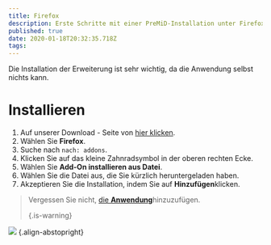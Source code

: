 ```yaml
---
title: Firefox
description: Erste Schritte mit einer PreMiD-Installation unter Firefox
published: true
date: 2020-01-18T20:32:35.718Z
tags:
---
```


Die Installation der Erweiterung ist sehr wichtig, da die Anwendung selbst nichts kann.

# Installieren
1. Auf unserer Download - Seite von [hier klicken](https://premid.app/downloads).
2. Wählen Sie **Firefox**.
3. Suche nach `nach: addons`.
4. Klicken Sie auf das kleine Zahnradsymbol in der oberen rechten Ecke.
5. Wählen Sie **Add-On installieren aus Datei**.
6. Wählen Sie die Datei aus, die Sie kürzlich heruntergeladen haben.
7. Akzeptieren Sie die Installation, indem Sie auf **Hinzufügen**klicken.

> Vergessen Sie nicht, [die **Anwendung**](/install)hinzuzufügen. 
> 
> {.is-warning}

![](https://img.icons8.com/color/2x/firefox.png) {.align-abstopright}